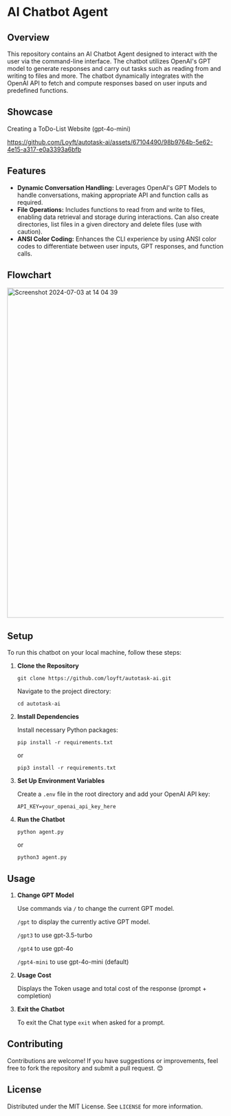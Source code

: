 # AI Chatbot Agent

## Overview
This repository contains an AI Chatbot Agent designed to interact with the user via the command-line interface. The chatbot utilizes OpenAI's GPT model to generate responses and carry out tasks such as reading from and writing to files and more. The chatbot dynamically integrates with the OpenAI API to fetch and compute responses based on user inputs and predefined functions.

## Showcase
Creating a ToDo-List Website (gpt-4o-mini)

https://github.com/Loyft/autotask-ai/assets/67104490/98b9764b-5e62-4e15-a317-e0a3393a6bfb


## Features
- **Dynamic Conversation Handling:** Leverages OpenAI's GPT Models to handle conversations, making appropriate API and function calls as required.
- **File Operations:** Includes functions to read from and write to files, enabling data retrieval and storage during interactions. Can also create directories, list files in a given directory and delete files (use with caution).
- **ANSI Color Coding:** Enhances the CLI experience by using ANSI color codes to differentiate between user inputs, GPT responses, and function calls.

## Flowchart

<img width="767" alt="Screenshot 2024-07-03 at 14 04 39" src="https://github.com/Loyft/autotask-ai/assets/67104490/bdec5083-5dcb-4efb-be55-7c23e6692f3a">


## Setup
To run this chatbot on your local machine, follow these steps:

1. **Clone the Repository**
   ```
   git clone https://github.com/loyft/autotask-ai.git
   ```
   Navigate to the project directory:
   ```
   cd autotask-ai
   ```


2. **Install Dependencies** 

   Install necessary Python packages:
   ```
   pip install -r requirements.txt
   ```
   or
   ```
   pip3 install -r requirements.txt
   ```

3. **Set Up Environment Variables** 

   Create a `.env` file in the root directory and add your OpenAI API key:
   ```
   API_KEY=your_openai_api_key_here
   ```

4. **Run the Chatbot**
   ```
   python agent.py
   ```
   or
   ```
   python3 agent.py
   ```

## Usage

1. **Change GPT Model**

   Use commands via `/` to change the current GPT model.

   `/gpt`  to display the currently active GPT model.

   `/gpt3` to use gpt-3.5-turbo

   `/gpt4` to use gpt-4o

   `/gpt4-mini` to use gpt-4o-mini (default)

2. **Usage Cost**

   Displays the Token usage and total cost of the response (prompt + completion)

3. **Exit the Chatbot** 

   To exit the Chat type `exit` when asked for a prompt.

## Contributing
Contributions are welcome! If you have suggestions or improvements, feel free to fork the repository and submit a pull request. 😊

## License
Distributed under the MIT License. See `LICENSE` for more information.

